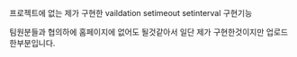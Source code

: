프로젝트에 없는 제가 구현한 vaildation setimeout setinterval 구현기능

팀원분들과 협의하에 홈페이지에 없어도 될것같아서 일단 제가 구현한것이지만 업로드 한부분입니다.
